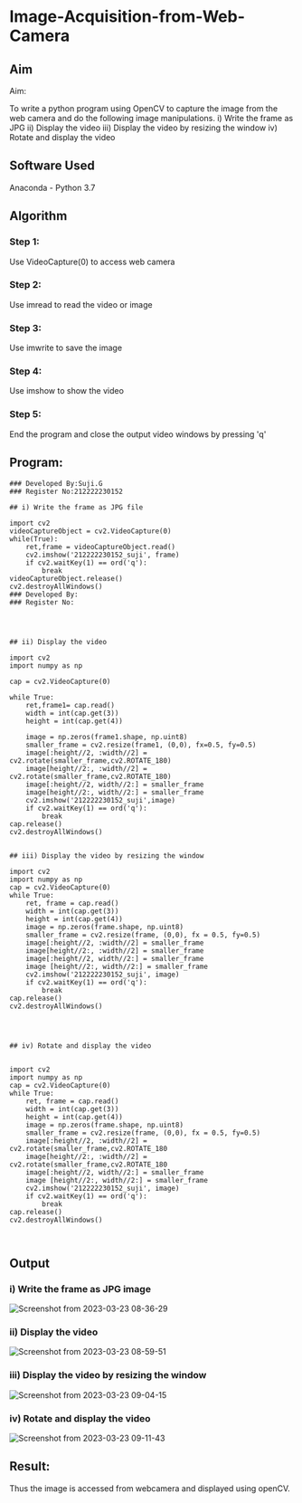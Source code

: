 # Image-Acquisition-from-Web-Camera
## Aim
 
Aim:
 
To write a python program using OpenCV to capture the image from the web camera and do the following image manipulations.
i) Write the frame as JPG 
ii) Display the video 
iii) Display the video by resizing the window
iv) Rotate and display the video

## Software Used
Anaconda - Python 3.7

## Algorithm

### Step 1:
Use VideoCapture(0) to access web camera

### Step 2:
Use imread to read the video or image

### Step 3:
Use imwrite to save the image

### Step 4:
Use imshow to show the video

### Step 5:
End the program and close the output video windows by pressing 'q'

## Program:
``` 
### Developed By:Suji.G
### Register No:212222230152

## i) Write the frame as JPG file

import cv2
videoCaptureObject = cv2.VideoCapture(0)
while(True):
    ret,frame = videoCaptureObject.read()
    cv2.imshow('212222230152_suji', frame)
    if cv2.waitKey(1) == ord('q'):
        break
videoCaptureObject.release()
cv2.destroyAllWindows()
### Developed By:
### Register No:




## ii) Display the video

import cv2
import numpy as np

cap = cv2.VideoCapture(0)

while True:
    ret,frame1= cap.read()
    width = int(cap.get(3))
    height = int(cap.get(4))
    
    image = np.zeros(frame1.shape, np.uint8)
    smaller_frame = cv2.resize(frame1, (0,0), fx=0.5, fy=0.5)
    image[:height//2, :width//2] = cv2.rotate(smaller_frame,cv2.ROTATE_180)
    image[height//2:, :width//2] = cv2.rotate(smaller_frame,cv2.ROTATE_180)
    image[:height//2, width//2:] = smaller_frame
    image[height//2:, width//2:] = smaller_frame
    cv2.imshow('212222230152_suji',image)
    if cv2.waitKey(1) == ord('q'):
        break
cap.release()
cv2.destroyAllWindows()


## iii) Display the video by resizing the window

import cv2
import numpy as np
cap = cv2.VideoCapture(0)
while True:
    ret, frame = cap.read()
    width = int(cap.get(3))
    height = int(cap.get(4))
    image = np.zeros(frame.shape, np.uint8)
    smaller_frame = cv2.resize(frame, (0,0), fx = 0.5, fy=0.5)
    image[:height//2, :width//2] = smaller_frame
    image[height//2:, :width//2] = smaller_frame
    image[:height//2, width//2:] = smaller_frame
    image [height//2:, width//2:] = smaller_frame
    cv2.imshow('212222230152_suji', image)
    if cv2.waitKey(1) == ord('q'):
        break
cap.release()
cv2.destroyAllWindows()




## iv) Rotate and display the video


import cv2
import numpy as np
cap = cv2.VideoCapture(0)
while True:
    ret, frame = cap.read()
    width = int(cap.get(3))
    height = int(cap.get(4))
    image = np.zeros(frame.shape, np.uint8)
    smaller_frame = cv2.resize(frame, (0,0), fx = 0.5, fy=0.5)
    image[:height//2, :width//2] = cv2.rotate(smaller_frame,cv2.ROTATE_180
    image[height//2:, :width//2] = cv2.rotate(smaller_frame,cv2.ROTATE_180
    image[:height//2, width//2:] = smaller_frame
    image [height//2:, width//2:] = smaller_frame
    cv2.imshow('212222230152_suji', image)
    if cv2.waitKey(1) == ord('q'):
        break
cap.release()
cv2.destroyAllWindows()



```
## Output

### i) Write the frame as JPG image


![Screenshot from 2023-03-23 08-36-29](https://user-images.githubusercontent.com/119559822/227097733-da43f8f3-cbc2-4c01-b0cf-bc035ddefebf.png)

### ii) Display the video


![Screenshot from 2023-03-23 08-59-51](https://user-images.githubusercontent.com/119559822/227097742-7d791c8a-a9c0-4c28-97c1-8fce08b4eae5.png)

### iii) Display the video by resizing the window

![Screenshot from 2023-03-23 09-04-15](https://user-images.githubusercontent.com/119559822/227097749-18a10634-658a-49bb-b586-0641e5a272fb.png)



### iv) Rotate and display the video



![Screenshot from 2023-03-23 09-11-43](https://user-images.githubusercontent.com/119559822/227097760-e1bd5b0c-38b4-45d3-b320-72758231062c.png)



## Result:
Thus the image is accessed from webcamera and displayed using openCV.

